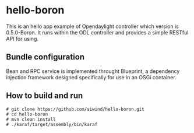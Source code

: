 # hello-boron
This is an hello app example of Opendaylight controller which version is 0.5.0-Boron.
It runs within the ODL controller and provides a simple RESTful API for using.

## Bundle configuration
Bean and RPC service is implemented throught Blueprint, a dependency injection framework designed specifically for use in an OSGi container.


## How to build and run

    # git clone https://github.com/siwind/hello-boron.git
    # cd hello-boron
    # mvn clean install
    # ./karaf/target/assembly/bin/karaf

